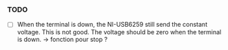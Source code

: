 ### TODO

- [ ] When the terminal is down, the NI-USB6259 still send the constant voltage. This is not good. The voltage should be zero when the terminal is down.
-> fonction pour stop ?